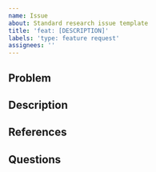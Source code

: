 ```yaml
---
name: Issue
about: Standard research issue template
title: 'feat: [DESCRIPTION]'
labels: 'type: feature request'
assignees: ''
---
```


## Problem


## Description


## References


## Questions

